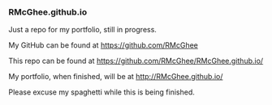 ### RMcGhee.github.io

Just a repo for my portfolio, still in progress.

My GitHub can be found at https://github.com/RMcGhee

This repo can be found at https://github.com/RMcGhee/RMcGhee.github.io/

My portfolio, when finished, will be at http://RMcGhee.github.io/

Please excuse my spaghetti while this is being finished.
